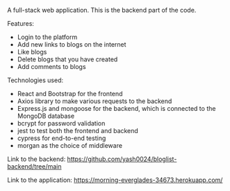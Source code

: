 A full-stack web application. This is the backend part of the code.

Features:
- Login to the platform
- Add new links to blogs on the internet
- Like blogs
- Delete blogs that you have created
- Add comments to blogs

Technologies used:
- React and Bootstrap for the frontend
- Axios library to make various requests to the backend
- Express.js and mongoose for the backend, which is connected to the MongoDB database
- bcrypt for password validation
- jest to test both the frontend and backend
- cypress for end-to-end testing
- morgan as the choice of middleware

Link to the backend: https://github.com/yash0024/bloglist-backend/tree/main

Link to the application: https://morning-everglades-34673.herokuapp.com/